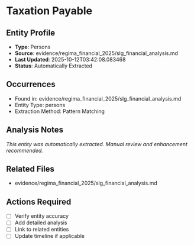 # Taxation Payable

## Entity Profile
- **Type**: Persons
- **Source**: evidence/regima_financial_2025/slg_financial_analysis.md
- **Last Updated**: 2025-10-12T03:42:08.083468
- **Status**: Automatically Extracted

## Occurrences
- Found in: evidence/regima_financial_2025/slg_financial_analysis.md
- Entity Type: persons
- Extraction Method: Pattern Matching

## Analysis Notes
*This entity was automatically extracted. Manual review and enhancement recommended.*

## Related Files
- evidence/regima_financial_2025/slg_financial_analysis.md

## Actions Required
- [ ] Verify entity accuracy
- [ ] Add detailed analysis
- [ ] Link to related entities
- [ ] Update timeline if applicable
